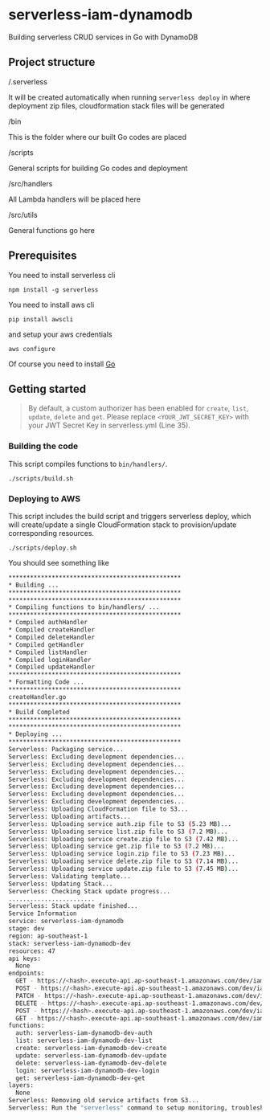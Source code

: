 # serverless-iam-dynamodb
Building serverless CRUD services in Go with DynamoDB

## Project structure
/.serverless 

It will be created automatically when running ``serverless deploy`` in where deployment zip files, cloudformation stack files will be generated

/bin

This is the folder where our built Go codes are placed

/scripts

General scripts for building Go codes and deployment

/src/handlers

All Lambda handlers will be placed here

/src/utils

General functions go here

## Prerequisites

You need to install serverless cli
```
npm install -g serverless
```

You need to install aws cli 
```
pip install awscli
```

and setup your aws credentials
```
aws configure
```

Of course you need to install [Go](https://golang.org/doc/install)

## Getting started
> By default, a custom authorizer has been enabled for ``create``, ``list``, ``update``, ``delete`` and ``get``. Please replace ``<YOUR_JWT_SECRET_KEY>`` with your JWT Secret Key in serverless.yml (Line 35).  

### Building the code
This script compiles functions to ``bin/handlers/``. 
```
./scripts/build.sh
```

### Deploying to AWS
This script includes the build script and triggers serverless deploy, which will create/update a single CloudFormation stack to provision/update corresponding resources.
```
./scripts/deploy.sh
```

You should see something like 

```bash
************************************************
* Building ...                                  
************************************************
************************************************
* Compiling functions to bin/handlers/ ...      
************************************************
* Compiled authHandler
* Compiled createHandler
* Compiled deleteHandler
* Compiled getHandler
* Compiled listHandler
* Compiled loginHandler
* Compiled updateHandler
************************************************
* Formatting Code ...                           
************************************************
createHandler.go
************************************************
* Build Completed                               
************************************************
************************************************
* Deploying ...                                 
************************************************
Serverless: Packaging service...
Serverless: Excluding development dependencies...
Serverless: Excluding development dependencies...
Serverless: Excluding development dependencies...
Serverless: Excluding development dependencies...
Serverless: Excluding development dependencies...
Serverless: Excluding development dependencies...
Serverless: Excluding development dependencies...
Serverless: Uploading CloudFormation file to S3...
Serverless: Uploading artifacts...
Serverless: Uploading service auth.zip file to S3 (5.23 MB)...
Serverless: Uploading service list.zip file to S3 (7.2 MB)...
Serverless: Uploading service create.zip file to S3 (7.42 MB)...
Serverless: Uploading service get.zip file to S3 (7.2 MB)...
Serverless: Uploading service login.zip file to S3 (7.23 MB)...
Serverless: Uploading service delete.zip file to S3 (7.14 MB)...
Serverless: Uploading service update.zip file to S3 (7.45 MB)...
Serverless: Validating template...
Serverless: Updating Stack...
Serverless: Checking Stack update progress...
........................
Serverless: Stack update finished...
Service Information
service: serverless-iam-dynamodb
stage: dev
region: ap-southeast-1
stack: serverless-iam-dynamodb-dev
resources: 47
api keys:
  None
endpoints:
  GET - https://<hash>.execute-api.ap-southeast-1.amazonaws.com/dev/iam
  POST - https://<hash>.execute-api.ap-southeast-1.amazonaws.com/dev/iam
  PATCH - https://<hash>.execute-api.ap-southeast-1.amazonaws.com/dev/iam/{id}
  DELETE - https://<hash>.execute-api.ap-southeast-1.amazonaws.com/dev/iam/{id}
  POST - https://<hash>.execute-api.ap-southeast-1.amazonaws.com/dev/iam/login
  GET - https://<hash>.execute-api.ap-southeast-1.amazonaws.com/dev/iam/{id}
functions:
  auth: serverless-iam-dynamodb-dev-auth
  list: serverless-iam-dynamodb-dev-list
  create: serverless-iam-dynamodb-dev-create
  update: serverless-iam-dynamodb-dev-update
  delete: serverless-iam-dynamodb-dev-delete
  login: serverless-iam-dynamodb-dev-login
  get: serverless-iam-dynamodb-dev-get
layers:
  None
Serverless: Removing old service artifacts from S3...
Serverless: Run the "serverless" command to setup monitoring, troubleshooting and testing
```